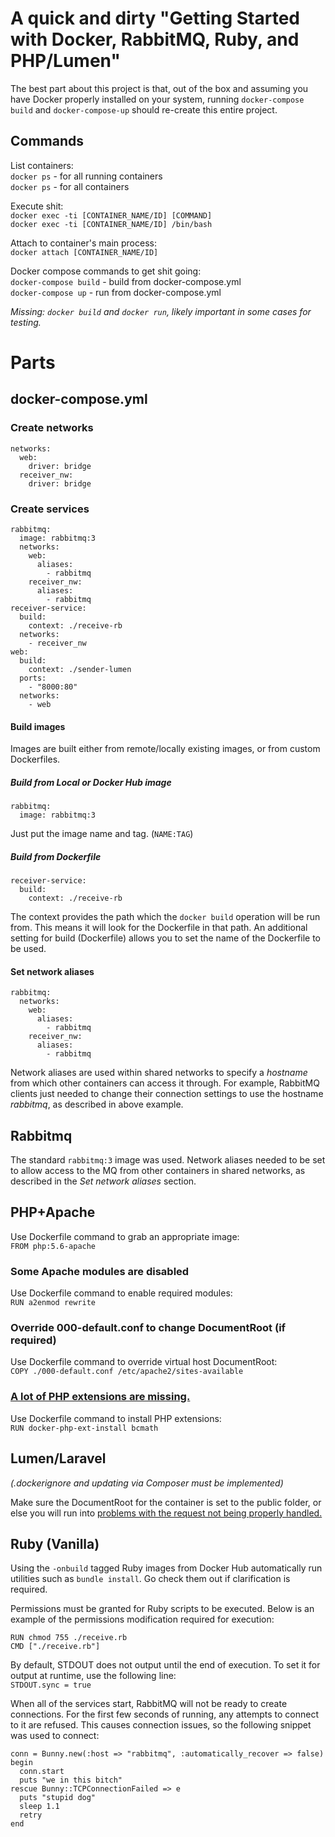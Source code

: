# A quick and dirty "Getting Started with Docker, RabbitMQ, Ruby, and PHP/Lumen"

The best part about this project is that, out of the box and assuming you have Docker properly installed on your system, running `docker-compose build` and `docker-compose-up` should re-create this entire project.

## Commands

List containers:  
`docker ps` - for all running containers  
`docker ps` - for all containers

Execute shit:  
`docker exec -ti [CONTAINER_NAME/ID] [COMMAND]`  
`docker exec -ti [CONTAINER_NAME/ID] /bin/bash`  

Attach to container's main process:  
`docker attach [CONTAINER_NAME/ID]`

Docker compose commands to get shit going:  
`docker-compose build` - build from docker-compose.yml  
`docker-compose up` - run from docker-compose.yml

*Missing: `docker build` and `docker run`,  likely important in some cases for testing.*

# Parts

## docker-compose.yml

### Create networks

    networks:
      web:
        driver: bridge
      receiver_nw:
        driver: bridge

### Create services

    rabbitmq:
      image: rabbitmq:3
      networks:
        web:
          aliases:
            - rabbitmq
        receiver_nw:
          aliases:
            - rabbitmq
    receiver-service:
      build:
        context: ./receive-rb
      networks:
        - receiver_nw
    web:
      build:
        context: ./sender-lumen
      ports:
        - "8000:80"
      networks:
        - web

#### Build images

Images are built either from remote/locally existing images, or from custom Dockerfiles.

##### Build from Local or Docker Hub image

    rabbitmq:
      image: rabbitmq:3

Just put the image name and tag. (`NAME:TAG`)

##### Build from Dockerfile

    receiver-service:
      build:
        context: ./receive-rb

The context provides the path which the `docker build` operation will be run from. This means it will look for the Dockerfile in that path. An additional setting for build (Dockerfile) allows you to set the name of the Dockerfile to be used.

#### Set network aliases

    rabbitmq:
      networks:
        web:
          aliases:
            - rabbitmq
        receiver_nw:
          aliases:
            - rabbitmq

Network aliases are used within shared networks to specify a *hostname* from which other containers can access it through. For example, RabbitMQ clients just needed to change their connection settings to use the hostname *rabbitmq*, as described in above example.

## Rabbitmq

The standard `rabbitmq:3` image was used. Network aliases needed to be set to allow access to the MQ from other containers in shared networks, as described in the *Set network aliases* section.

## PHP+Apache

Use Dockerfile command to grab an appropriate image:  
`FROM php:5.6-apache`

### Some Apache modules are disabled

Use Dockerfile command to enable required modules:  
`RUN a2enmod rewrite`

### Override 000-default.conf to change DocumentRoot (if required)

Use Dockerfile command to override virtual host DocumentRoot:  
`COPY ./000-default.conf /etc/apache2/sites-available`

### [A lot of PHP extensions are missing.](https://github.com/docker-library/php/issues/75)  
Use Dockerfile command to install PHP extensions:  
`RUN docker-php-ext-install bcmath`

## Lumen/Laravel

*(.dockerignore and updating via Composer must be implemented)*

Make sure the DocumentRoot for the container is set to the public folder, or else you will run into [problems with the request not being properly handled.](http://stackoverflow.com/questions/29728973/notfoundhttpexception-with-lumen)

## Ruby (Vanilla)

Using the `-onbuild` tagged Ruby images from Docker Hub automatically run utilities such as `bundle install`. Go check them out if clarification is required.

Permissions must be granted for Ruby scripts to be executed. Below is an example of the permissions modification required for execution:

    RUN chmod 755 ./receive.rb
    CMD ["./receive.rb"]

By default, STDOUT does not output until the end of execution. To set it for output at runtime, use the following line:  
`STDOUT.sync = true`

When all of the services start, RabbitMQ will not be ready to create connections. For the first few seconds of running, any attempts to connect to it are refused. This causes connection issues, so the following snippet was used to connect:

    conn = Bunny.new(:host => "rabbitmq", :automatically_recover => false)
    begin
      conn.start
      puts "we in this bitch"
    rescue Bunny::TCPConnectionFailed => e
      puts "stupid dog"
      sleep 1.1
      retry
    end
